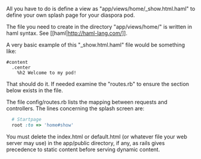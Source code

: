 All you have to do is define a view as  "app/views/home/_show.html.haml" to define your own splash page for your diaspora pod. 

The file you need to create in the directory "app/views/home/" is written in haml syntax. See [[haml|http://haml-lang.com/]].

A very basic example of this "_show.html.haml" file would be something like:  

```haml
#content
  .center
    %h2 Welcome to my pod!
```

That should do it. If needed examine the "routes.rb" to ensure the section below exists in the file.

The file config/routes.rb lists the mapping between requests and controllers. The lines concerning the splash screen are:
```ruby
  # Startpage
  root :to => 'home#show'
```

You must delete the index.html or default.html (or whatever file your web server may use) in the app/public directory, if any, as rails gives precedence to static content before serving dynamic content.